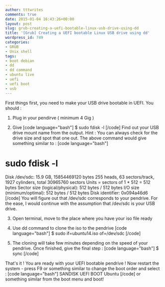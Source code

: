 ```yaml
---
author: tttwrites
comments: true
date: 2015-01-04 16:43:26+00:00
layout: post
slug: grub-creating-a-uefi-bootable-linux-usb-drive-using-dd
title: '[Grub] Creating a UEFI bootable Linux USB drive using dd'
wordpress_id: 749
categories:
- GRUB
- Unix shell
tags:
- boot debian
- dd
- dd command
- ubuntu live
- uefi
- uefi boot
- usb
---
```


First things first, you need to make your USB drive bootable in UEFI. You should :



	
  1. Plug in your pendirve ( minimum 4 Gig ) 

	
  2. Give [code language="bash"] $ sudo fdisk -l [/code]
Find out your USB drive mount name from the output. Hint : You can always check for the drive size and spot that one out. The above command would give something similar to :
[code language="bash"]
# sudo fdisk -l
Disk /dev/sdc: 15.9 GB, 15854469120 bytes
255 heads, 63 sectors/track, 1927 cylinders, total 30965760 sectors
Units = sectors of 1 * 512 = 512 bytes
Sector size (logical/physical): 512 bytes / 512 bytes
I/O size (minimum/optimal): 512 bytes / 512 bytes
Disk identifier: 0x094a46d6
[/code]
You will figure out that /dev/sdc corresponds to your pendrive. For the ease, I would continue with the assumption that /dev/sdc is your USB drive. 


	
  3. Open terminal, move to the place where you have your iso file ready

	
  4. Use dd command to clone the iso to the pendrive
[code language="bash"]
$ sudo if=ubuntu14.iso of=/dev/sdc
[/code]


	
  5. The cloning will take few minutes depending on the speed of your pendrive. Once finished, give the final step : 
[code language="bash"]
$ sync
[/code]


That's it ! You are ready with your UEFI bootable pendrive ! Now restart the system - press F9 or something similar to change the boot order and select :
[code language="bash"]
 SANDISK UEFI BOOT Ubuntu
[/code]
or something similar from the boot menu and boot!

